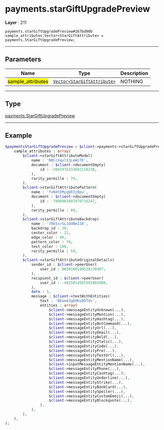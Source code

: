 # payments.starGiftUpgradePreview

**Layer** : 211

```tl
payments.starGiftUpgradePreview#167bd90b sample_attributes:Vector<StarGiftAttribute> = payments.StarGiftUpgradePreview;
```

---

## Parameters

| Name | Type | Description |
| :---: | :---: | :--- |
| <mark>sample_attributes</mark> | [`Vector<StarGiftAttribute>`](type/StarGiftAttribute) | NOTHING |

---

## Type

[payments.StarGiftUpgradePreview](type/payments.StarGiftUpgradePreview)

---

## Example

```php
$paymentsStarGiftUpgradePreview = $client->payments->starGiftUpgradePreview(
	sample_attributes : array(
		$client->starGiftAttributeModel(
			name : 'NQCcXqxlS1LeWz7E',
			document : $client->documentEmpty(
				id : -2041976333682116238,
			),
			rarity_permille : 79,
		),
		$client->starGiftAttributePattern(
			name : 'fvN4tEMygQX3jBpu',
			document : $client->documentEmpty(
				id : -7096001607870716247,
			),
			rarity_permille : 89,
		),
		$client->starGiftAttributeBackdrop(
			name : '70kSsrGL1UdNmIJ8',
			backdrop_id : 36,
			center_color : 22,
			edge_color : 86,
			pattern_color : 78,
			text_color : 100,
			rarity_permille : 59,
		),
		$client->starGiftAttributeOriginalDetails(
			sender_id : $client->peerUser(
				user_id : 8650160199528136987,
			),
			recipient_id : $client->peerUser(
				user_id : -4825814501592801080,
			),
			date : 5,
			message : $client->textWithEntities(
				text : 'NEem43g69Kz8DTds',
				entities : array(
					$client->messageEntityUnknown(...),
					$client->messageEntityMention(...),
					$client->messageEntityHashtag(...),
					$client->messageEntityBotCommand(...),
					$client->messageEntityUrl(...),
					$client->messageEntityEmail(...),
					$client->messageEntityBold(...),
					$client->messageEntityItalic(...),
					$client->messageEntityCode(...),
					$client->messageEntityPre(...),
					$client->messageEntityTextUrl(...),
					$client->messageEntityMentionName(...),
					$client->inputMessageEntityMentionName(...),
					$client->messageEntityPhone(...),
					$client->messageEntityCashtag(...),
					$client->messageEntityUnderline(...),
					$client->messageEntityStrike(...),
					$client->messageEntityBankCard(...),
					$client->messageEntitySpoiler(...),
					$client->messageEntityCustomEmoji(...),
					$client->messageEntityBlockquote(...),
				),
			),
		),
	),
);
```